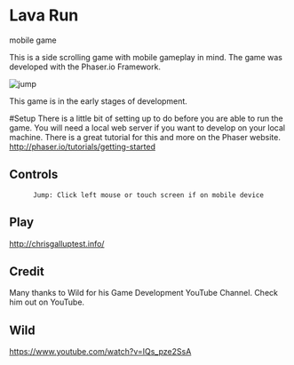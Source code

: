 # Lava Run
mobile game

This is a side scrolling game with mobile gameplay in mind.  The game was developed with the Phaser.io Framework. 

![jump](https://cloud.githubusercontent.com/assets/19313175/17739026/47b137ca-6459-11e6-886a-be58b654d259.PNG)

This game is in the early stages of development.  

#Setup
There is a little bit of setting up to do before you are able to run the game.  You will need a local web server if you want to develop on your local machine. There is a great tutorial for this and more on the Phaser website. http://phaser.io/tutorials/getting-started

## Controls 
          Jump: Click left mouse or touch screen if on mobile device

## Play 
http://chrisgalluptest.info/

## Credit
Many thanks to Wild for his Game Development YouTube Channel.
Check him out on YouTube.
## Wild 
 https://www.youtube.com/watch?v=IQs_pze2SsA
